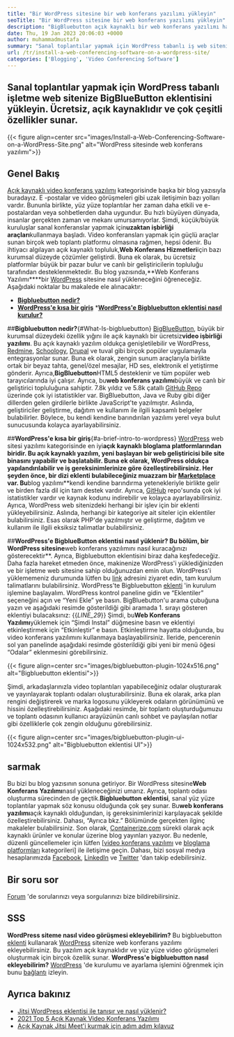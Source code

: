 ```yaml
---
title: "Bir WordPress sitesine bir web konferans yazılımı yükleyin" 
seoTitle: "Bir WordPress sitesine bir web konferans yazılımı yükleyin" 
description: "BigBluebutton açık kaynaklı bir web konferans yazılımı hakkında bilgi edinmek için bu kılavuzu izleyin. WordPress'e BigBlueButton eklentisini nasıl yükleyeceğinizi keşfedelim." 
date: Thu, 19 Jan 2023 20:06:03 +0000
author: muhammadmustafa
summary: "Sanal toplantılar yapmak için WordPress tabanlı iş web sitenize BigBlueButton eklentisini yükleyin. Ücretsiz, açık kaynaklıdır ve çok çeşitli özellikler sunar." 
url: /tr/install-a-web-conferencing-software-on-a-wordpress-site/
categories: ['Blogging', 'Video Conferencing Software']
---
```


## Sanal toplantılar yapmak için WordPress tabanlı işletme web sitenize BigBlueButton eklentisini yükleyin. Ücretsiz, açık kaynaklıdır ve çok çeşitli özellikler sunar.

{{< figure align=center src="images/Install-a-Web-Conferencing-Software-on-a-WordPress-Site.png" alt="WordPress sitesinde web konferans yazılımı">}}


## Genel Bakış
[Açık kaynaklı video konferans yazılımı][1] kategorisinde başka bir blog yazısıyla buradayız. E -postalar ve video görüşmeleri gibi uzak iletişimin bazı yolları vardır. Bununla birlikte, yüz yüze toplantılar her zaman daha etkili ve e-postalardan veya sohbetlerden daha uygundur. Bu hızlı büyüyen dünyada, insanlar gerçekten zaman ve mekanı umursamıyorlar. Şimdi, küçük/büyük kuruluşlar sanal konferanslar yapmak için**uzaktan işbirliği araçları**kullanmaya başladı. Video konferansları yapmak için güçlü araçlar sunan birçok web toplantı platformu olmasına rağmen, hepsi ödenir. Bu ihtiyacı algılayan açık kaynaklı topluluk,**Web Konferans Hizmetleri**için bazı kurumsal düzeyde çözümler geliştirdi. Buna ek olarak, bu ücretsiz platformlar büyük bir pazar bulur ve canlı bir geliştiricilerin topluluğu tarafından desteklenmektedir. Bu blog yazısında,**Web Konferans Yazılımı****bir [WordPress][2] sitesine nasıl yükleneceğini öğreneceğiz.
Aşağıdaki noktalar bu makalede ele alınacaktır:
* [**Bigbluebutton nedir?**][3]
* [**WordPress'e kısa bir giriş**][4]
***[WordPress'e Bigbluebutton eklentisi nasıl kurulur?][5]**

##**Bigbluebutton nedir?**{#What-Is-bigbluebutton}
[BigBlueButton][6], büyük bir kurumsal düzeydeki özellik yığını ile açık kaynaklı bir ücretsiz**video işbirliği yazılımı**. Bu açık kaynaklı yazılım oldukça genişletilebilir ve WordPress, [Redmine][7], [Schoology][8], [Drupal][9] ve tuval gibi birçok popüler uygulamayla entegrasyonlar sunar. Buna ek olarak, zengin sunum araçlarıyla birlikte ortak bir beyaz tahta, genel/özel mesajlar, HD ses, elektronik el yetiştirme gönderir. Ayrıca,**BigBluebutton**HTML5 desteklenir ve tüm popüler web tarayıcılarında iyi çalışır.
Ayrıca, bu**web konferans yazılımı**büyük ve canlı bir geliştirici topluluğuna sahiptir. 7.8k yıldız ve 5.8k çatallı [GitHub Repo][10] üzerinde çok iyi istatistikler var. BigBluebutton, Java ve Ruby gibi diğer dillerden gelen girdilerle birlikte JavaScript'te yazılmıştır. Aslında, geliştiriciler geliştirme, dağıtım ve kullanım ile ilgili kapsamlı belgeler bulabilirler. Böylece, bu kendi kendine barındırılan yazılımı yerel veya bulut sunucusunda kolayca ayarlayabilirsiniz.

##**WordPress'e kısa bir giriş**{#a-brief-intro-to-wordpress}
[WordPress][2] web sitesi yazılımı kategorisinde en iyi**açık kaynaklı bloglama platformlarından biridir. Bu açık kaynaklı yazılım, yeni başlayan bir web geliştiricisi bile site binasını yapabilir ve başlatabilir. Buna ek olarak, WordPress oldukça yapılandırılabilir ve iş gereksinimlerinize göre özelleştirebilirsiniz. Her şeyden önce, bir dizi eklenti bulabileceğiniz muazzam bir [Marketplace][11] var.
Bu**blog yazılımı**kendi kendine barındırma yetenekleriyle birlikte gelir ve birden fazla dil için tam destek vardır. Ayrıca, [GitHub][12] repo'sunda çok iyi istatistikler vardır ve kaynak kodunu indirebilir ve kolayca ayarlayabilirsiniz. Ayrıca, WordPress web sitenizdeki herhangi bir işlev için bir eklenti yükleyebilirsiniz. Aslında, herhangi bir kategoriye ait siteler için eklentiler bulabilirsiniz. Esas olarak PHP'de yazılmıştır ve geliştirme, dağıtım ve kullanım ile ilgili eksiksiz talimatlar bulabilirsiniz.

##**WordPress'e BigblueButton eklentisi nasıl yüklenir?
Bu bölüm, bir WordPress sitesine**web konferans yazılımını nasıl kuracağınızı gösterecektir**. Ayrıca, Bigbluebutton eklentisini biraz daha keşfedeceğiz. Daha fazla hareket etmeden önce, makinenize WordPress'i yüklediğinizden ve bir işletme web sitesine sahip olduğunuzdan emin olun.
WordPress'i yüklememeniz durumunda lütfen bu [link][2] adresini ziyaret edin, tam kurulum talimatlarını bulabilirsiniz.
WordPress'te Bigbluebutton [eklenti][13] 'in kurulum işlemine başlayalım.
WordPress kontrol paneline gidin ve “Eklentiler” seçeneğini açın ve “Yeni Ekle” ye basın. BigBluebutton'u arama çubuğuna yazın ve aşağıdaki resimde gösterildiği gibi aramada 1. sırayı gösteren eklentiyi bulacaksınız:
{{_LINE_29_}}
Şimdi, bu**Web Konferans Yazılımı**yüklemek için “Şimdi Instal” düğmesine basın ve eklentiyi etkinleştirmek için “Etkinleştir” e basın. Etkinleştirme hayatta olduğunda, bu video konferans yazılımını kullanmaya başlayabilirsiniz. İleride, pencerenin sol yan panelinde aşağıdaki resimde gösterildiği gibi yeni bir menü öğesi “Odalar” eklenmesini görebilirsiniz.

{{< figure align=center src="images/bigbluebutton-plugin-1024x516.png" alt="Bigbluebutton eklentisi">}}

Şimdi, arkadaşlarınızla video toplantıları yapabileceğiniz odalar oluşturarak ve yayınlayarak toplantı odaları oluşturabilirsiniz. Buna ek olarak, arka plan rengini değiştirerek ve marka logosunu yükleyerek odaların görünümünü ve hissini özelleştirebilirsiniz. Aşağıdaki resimde, bir toplantı oluşturduğumuzu ve toplantı odasının kullanıcı arayüzünün canlı sohbet ve paylaşılan notlar gibi özelliklerle çok zengin olduğunu görebilirsiniz.

{{< figure align=center src="images/bigbluebutton-plugin-ui-1024x532.png" alt="Bigbluebutton eklentisi UI">}}


## sarmak
Bu bizi bu blog yazısının sonuna getiriyor. Bir WordPress sitesine**Web Konferans Yazılımı**nasıl yükleneceğinizi umarız. Ayrıca, toplantı odası oluşturma sürecinden de geçtik.**Bigbluebutton eklentisi**, sanal yüz yüze toplantılar yapmak söz konusu olduğunda çok şey sunar. Bu**web konferans yazılımı**açık kaynaklı olduğundan, iş gereksinimlerinizi karşılayacak şekilde özelleştirebilirsiniz. Dahası, “Ayrıca bkz.” Bölümünde gerçekten ilginç makaleler bulabilirsiniz.
Son olarak, [Containerize.com][14] sürekli olarak açık kaynaklı ürünler ve konular üzerine blog yayınları yazıyor. Bu nedenle, düzenli güncellemeler için lütfen [[video konferans yazılımı][1] ve [bloglama platformları][15] kategorileri] ile iletişime geçin. Dahası, bizi sosyal medya hesaplarımızda [Facebook][17], [LinkedIn][18] ve [Twitter][19] 'dan takip edebilirsiniz.

## Bir soru sor
[Forum][20] 'de sorularınızı veya sorgularınızı bize bildirebilirsiniz.

## SSS
**WordPress siteme nasıl video görüşmesi ekleyebilirim?**
Bu bigbluebutton [eklenti][13] kullanarak [WordPress][2] sitenize web konferans yazılımı ekleyebilirsiniz. Bu yazılım açık kaynaklıdır ve yüz yüze video görüşmeleri oluşturmak için birçok özellik sunar.
**WordPress'e bigbluebutton nasıl ekleyebilirim?**
[WordPress][2] 'de kurulumu ve ayarlama işlemini öğrenmek için bunu [bağlantı][5] izleyin.

## Ayrıca bakınız
  * [Jitsi WordPress eklentisi ile tanışır ve nasıl yüklenir?][21]
  * [2021 Top 5 Açık Kaynak Video Konferans Yazılımı][22]
  * [Açık Kaynak Jitsi Meet'i kurmak için adım adım kılavuz][23]

  
[1]: https://products.containerize.com/video-conferencing/
[2]: https://products.containerize.com/blogging/wordpress/
[3]: #What-is-BigBlueButton
[4]: #A-brief-intro-to-WordPress
[5]: #How-to-install-BigBlueButton-plugin-in-WordPress
[6]: https://products.containerize.com/video-conferencing/bigbluebutton/
[7]: https://products.containerize.com/project-management/redmine/
[8]: https://app.schoology.com/login
[9]: https://products.containerize.com/content-management/drupal/
[10]: https://github.com/bigbluebutton/bigbluebutton
[11]: https://wordpress.org/plugins/
[12]: https://github.com/WordPress/WordPress
[13]: https://wordpress.org/plugins/video-conferencing-with-bbb/
[14]: https://www.containerize.com/
[15]: https://products.containerize.com/blogging/
[16]: https://products.containerize.com/social-network-platforms/
[17]: https://web.facebook.com/containerize
[18]: https://www.linkedin.com/company/containerize/
[19]: https://twitter.com/containerize_co
[20]: https://forum.containerize.com/
[21]: https://blog.containerize.com/blogging/what-is-jitsi-meet-wordpress-plugin-and-how-to-install-it/
[22]: https://blog.containerize.com/video-conferencing-software/top-5-open-source-video-conferencing-software-of-2021/
[23]: https://blog.containerize.com/video-conferencing-software/how-to-set-up-open-source-jitsi-meet/
